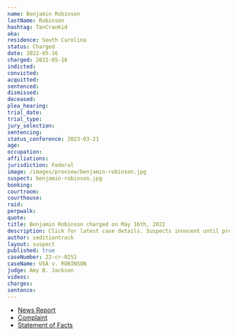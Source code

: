 ```yaml
---
name: Benjamin Robinson
lastName: Robinson
hashtag: TanCranKid
aka:
residence: South Carolina
status: Charged
date: 2022-05-16
charged: 2022-05-16
indicted:
convicted:
acquitted:
sentenced:
dismissed:
deceased:
plea_hearing:
trial_date:
trial_type:
jury_selection:
sentencing:
status_conference: 2023-03-21
age:
occupation:
affiliations:
jurisdiction: Federal
image: /images/preview/benjamin-robinson.jpg
suspect: benjamin-robinson.jpg
booking:
courtroom:
courthouse:
raid:
perpwalk:
quote:
title: Benjamin Robinson charged on May 16th, 2022
description: Click for latest case details. Suspects innocent until proven guilty.
author: seditiontrack
layout: suspect
published: true
caseNumber: 22-cr-0251
caseName: USA v. ROBINSON
judge: Amy B. Jackson
videos:
charges:
sentence:
---
```

- [News Report](https://www.wcnc.com/article/news/local/south-carolina-family-charged-connection-capitol-riot/275-8f18be45-808e-4043-8352-a1256ce11587)
- [Complaint](https://www.justice.gov/usao-dc/case-multi-defendant/file/1507546/download)
- [Statement of Facts](https://www.justice.gov/usao-dc/case-multi-defendant/file/1507551/download)
